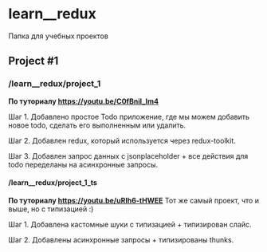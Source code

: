 # learn__redux

Папка для учебных проектов

## Project #1

### /learn__redux/project_1

**По туториалу https://youtu.be/C0fBnil_Im4**

Шаг 1. Добавлено простое Todo приложение, где мы можем добавить новое todo, сделать его выполненным или удалить.

Шаг 2. Добавлен redux, который используется через redux-toolkit.

Шаг 3. Добавлен запрос данных с jsonplaceholder + все действия для todo переделаны на асинхронные запросы.


#### /learn__redux/project_1_ts

**По туториалу https://youtu.be/uRlh6-tHWEE**
Тот же самый проект, что и выше, но с типизацией :)

Шаг 1. Добавлена кастомные шуки с типизацией + типизирован слайс.

Шаг 2. Добавлены асинхронные запросы + типизированы thunks.
